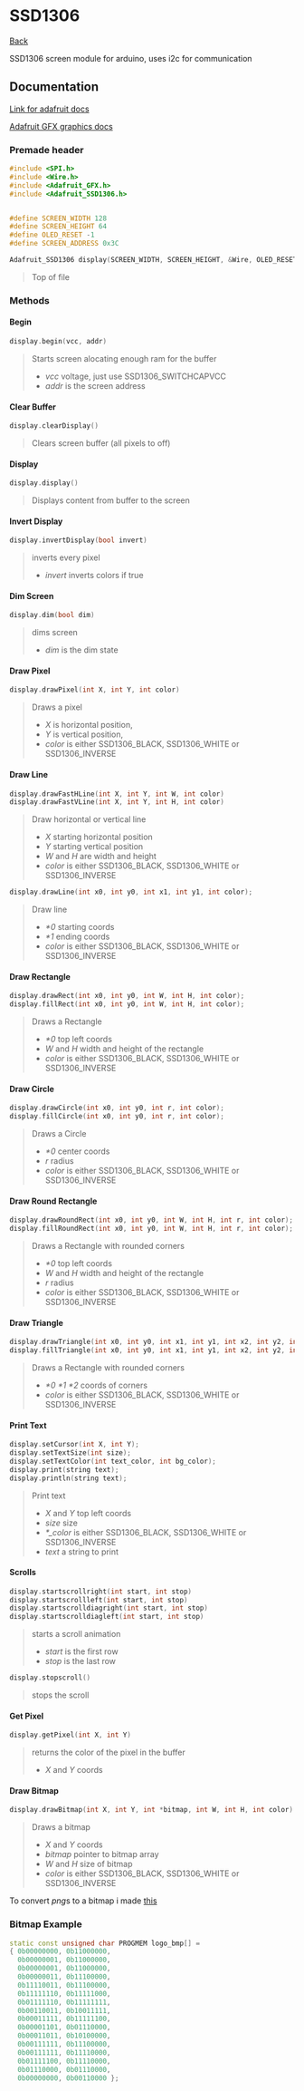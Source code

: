 # SSD1306

[Back](../Documentation.md)

SSD1306 screen module for arduino, uses i2c for communication

## Documentation

[Link for adafruit docs](https://adafruit.github.io/Adafruit_SSD1306/html/class_adafruit___s_s_d1306.html)

[Adafruit GFX graphics docs](https://learn.adafruit.com/adafruit-gfx-graphics-library?view=all)

### Premade header

```cpp
#include <SPI.h>
#include <Wire.h>
#include <Adafruit_GFX.h>
#include <Adafruit_SSD1306.h>


#define SCREEN_WIDTH 128
#define SCREEN_HEIGHT 64
#define OLED_RESET -1
#define SCREEN_ADDRESS 0x3C

Adafruit_SSD1306 display(SCREEN_WIDTH, SCREEN_HEIGHT, &Wire, OLED_RESET)
```

> Top of file

### Methods

#### Begin

```cpp
display.begin(vcc, addr)
```

> Starts screen alocating enough ram for the buffer
>
> - *vcc* voltage, just use SSD1306_SWITCHCAPVCC
> - *addr* is the screen address

#### Clear Buffer

```cpp
display.clearDisplay()
```

> Clears screen buffer (all pixels to off)

#### Display

```cpp
display.display()
```

> Displays content from buffer to the screen

#### Invert Display

```cpp
display.invertDisplay(bool invert)
```

> inverts every pixel
>
> - *invert* inverts colors if true

#### Dim Screen

```cpp
display.dim(bool dim)
```

> dims screen  
>
> - *dim* is the dim state

#### Draw Pixel

```cpp
display.drawPixel(int X, int Y, int color)
```

> Draws a pixel
>
> - *X* is horizontal position,  
> - *Y* is vertical position,  
> - *color* is either SSD1306_BLACK, SSD1306_WHITE or SSD1306_INVERSE

#### Draw Line

```cpp
display.drawFastHLine(int X, int Y, int W, int color)
display.drawFastVLine(int X, int Y, int H, int color)
```  

> Draw horizontal or vertical line
>  
> - *X* starting horizontal position  
> - *Y* starting vertical position  
> - *W* and *H* are width and height  
> - *color* is either SSD1306_BLACK, SSD1306_WHITE or SSD1306_INVERSE

```cpp
display.drawLine(int x0, int y0, int x1, int y1, int color);
```

> Draw  line  
>
> - *\*0* starting coords  
> - *\*1* ending coords  
> - *color* is either SSD1306_BLACK, SSD1306_WHITE or SSD1306_INVERSE

#### Draw Rectangle

```cpp
display.drawRect(int x0, int y0, int W, int H, int color);  
display.fillRect(int x0, int y0, int W, int H, int color);  
```

> Draws a Rectangle
>
> - *\*0* top left coords
> - *W* and *H* width and height of the rectangle
> - *color* is either SSD1306_BLACK, SSD1306_WHITE or SSD1306_INVERSE

#### Draw Circle

```cpp
display.drawCircle(int x0, int y0, int r, int color);  
display.fillCircle(int x0, int y0, int r, int color);
```

> Draws a Circle
>
> - *\*0* center coords
> - *r* radius
> - *color* is either SSD1306_BLACK, SSD1306_WHITE or SSD1306_INVERSE

#### Draw Round Rectangle

```cpp
display.drawRoundRect(int x0, int y0, int W, int H, int r, int color);  
display.fillRoundRect(int x0, int y0, int W, int H, int r, int color);
```

> Draws a Rectangle with rounded corners
>
> - *\*0* top left coords
> - *W* and *H* width and height of the rectangle
> - *r* radius
> - *color* is either SSD1306_BLACK, SSD1306_WHITE or SSD1306_INVERSE

#### Draw Triangle

```cpp
display.drawTriangle(int x0, int y0, int x1, int y1, int x2, int y2, int color);
display.fillTriangle(int x0, int y0, int x1, int y1, int x2, int y2, int color);
```

> Draws a Rectangle with rounded corners
>
> - *\*0* *\*1* *\*2* coords of corners
> - *color* is either SSD1306_BLACK, SSD1306_WHITE or SSD1306_INVERSE

#### Print Text

```cpp
display.setCursor(int X, int Y);
display.setTextSize(int size);
display.setTextColor(int text_color, int bg_color);
display.print(string text);
display.println(string text);
```

> Print text
>
> - *X* and *Y* top left coords
> - *size* size
> - *\*_color* is either SSD1306_BLACK, SSD1306_WHITE or SSD1306_INVERSE
> - *text* a string to print

#### Scrolls

```cpp
display.startscrollright(int start, int stop)
display.startscrollleft(int start, int stop)
display.startscrolldiagright(int start, int stop)
display.startscrolldiagleft(int start, int stop)
```

> starts a scroll animation  
>
> - *start* is the first row  
> - *stop* is the last row

```cpp
display.stopscroll()
```  

> stops the scroll

#### Get Pixel

```cpp
display.getPixel(int X, int Y)
```

> returns the color of the pixel in the buffer
>
> - *X* and *Y* coords  

#### Draw Bitmap

```cpp
display.drawBitmap(int X, int Y, int *bitmap, int W, int H, int color)
```

> Draws a bitmap
>
> - *X* and *Y* coords
> - *bitmap* pointer to bitmap array
> - *W* and *H* size of bitmap
> - *color* is either SSD1306_BLACK, SSD1306_WHITE or SSD1306_INVERSE

To convert *png*s to a bitmap i made [this](https://github.com/henrique11varela/PNG_to_Bitmap)  

### Bitmap Example  

``` cpp
static const unsigned char PROGMEM logo_bmp[] =
{ 0b00000000, 0b11000000,
  0b00000001, 0b11000000,
  0b00000001, 0b11000000,
  0b00000011, 0b11100000,
  0b11110011, 0b11100000,
  0b11111110, 0b11111000,
  0b01111110, 0b11111111,
  0b00110011, 0b10011111,
  0b00011111, 0b11111100,
  0b00001101, 0b01110000,
  0b00011011, 0b10100000,
  0b00111111, 0b11100000,
  0b00111111, 0b11110000,
  0b01111100, 0b11110000,
  0b01110000, 0b01110000,
  0b00000000, 0b00110000 };
```
